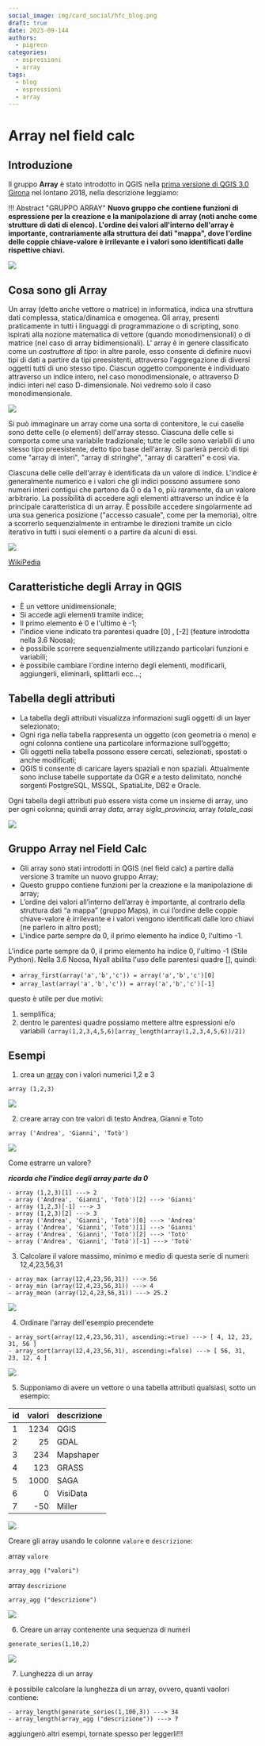 ```yaml
---
social_image: img/card_social/hfc_blog.png
draft: true
date: 2023-09-144
authors:
  - pigreco
categories:
  - espressioni
  - array
tags:
  - blog
  - espressioni
  - array
---
```


# Array nel field calc

## Introduzione

Il gruppo **Array** è stato introdotto in QGIS nella [prima versione di QGIS 3.0 Girona](https://changelog.qgis.org/en/qgis/version/3.0.0/#category-50) nel lontano 2018, nella descrizione leggiamo:

!!! Abstract "GRUPPO ARRAY"
    **Nuovo gruppo che contiene funzioni di espressione per la creazione e la manipolazione di array (noti anche come strutture di dati di elenco). L'ordine dei valori all'interno dell'array è importante, contrariamente alla struttura dei dati "mappa", dove l'ordine delle coppie chiave-valore è irrilevante e i valori sono identificati dalle rispettive chiavi.**

<!-- more -->

[![](./img_01.png)](./img_01.png)

## Cosa sono gli Array

Un array (detto anche vettore o matrice) in informatica, indica una struttura dati complessa, statica/dinamica e omogenea.
Gli array, presenti praticamente in tutti i linguaggi di programmazione o di scripting, sono ispirati alla nozione matematica di vettore (quando monodimensionali) o di matrice (nel caso di array bidimensionali). 
L' array è in genere classificato come un _costruttore di tipo_: in altre parole, esso consente di definire nuovi tipi di dati a partire da tipi preesistenti, attraverso l'aggregazione di diversi oggetti tutti di uno stesso tipo.
Ciascun oggetto componente è individuato attraverso un indice intero, nel caso monodimensionale, o attraverso D indici interi nel caso D-dimensionale.
Noi vedremo solo il caso monodimensionale.

[![](./img_02.png)](./img_02.png)

Si può immaginare un array come una sorta di contenitore, le cui caselle sono dette celle (o elementi) dell'array stesso. 
Ciascuna delle celle si comporta come una variabile tradizionale; tutte le celle sono variabili di uno stesso tipo preesistente, detto tipo base dell'array. 
Si parlerà perciò di tipi come "array di interi", "array di stringhe", "array di caratteri" e così via.

Ciascuna delle celle dell'array è identificata da un valore di indice. 
L'indice è generalmente numerico e i valori che gli indici possono assumere sono numeri interi contigui che partono da 0 o da 1 o, più raramente, da un valore arbitrario. 
La possibilità di accedere agli elementi attraverso un indice è la principale caratteristica di un array. È possibile accedere singolarmente ad una sua generica posizione ("accesso casuale", come per la memoria), oltre a scorrerlo sequenzialmente in entrambe le direzioni tramite un ciclo iterativo in tutti i suoi elementi o a partire da alcuni di essi.

[![](./img_03.png)](./img_03.png)

[WikiPedia](https://it.wikipedia.org/wiki/Array)

## Caratteristiche degli Array in QGIS

* È un vettore unidimensionale;
* Si accede agli elementi tramite indice;
* Il primo elemento è 0 e l'ultimo è -1;
* l'indice viene indicato tra parentesi quadre [0] , [-2] (feature introdotta nella 3.6 Noosa);
* è possibile scorrere sequenzialmente utilizzando particolari funzioni e variabili;
* è possibile cambiare l'ordine interno degli elementi, modificarli, aggiungerli, eliminarli, splittarli ecc…;

## Tabella degli attributi

* La tabella degli attributi visualizza informazioni sugli oggetti di un layer selezionato;
* Ogni riga nella tabella rappresenta un oggetto (con geometria o meno) e ogni colonna contiene una particolare informazione sull’oggetto;
* Gli oggetti nella tabella possono essere cercati, selezionati, spostati o anche modificati;
* QGIS ti consente di caricare layers spaziali e non spaziali. Attualmente sono incluse tabelle supportate da OGR e a testo delimitato, nonché sorgenti PostgreSQL, MSSQL, SpatiaLite, DB2 e Oracle. 

Ogni tabella degli attributi può essere vista come un insieme di array, uno per ogni colonna; quindi array _data_, array _sigla_provincia_, array _totale_casi_

[![](./img_04.png)](./img_04.png)

## Gruppo Array nel Field Calc

* Gli array sono stati introdotti in QGIS (nel field calc) a partire dalla versione 3 tramite un nuovo gruppo Array;
* Questo gruppo contiene funzioni per la creazione e la manipolazione di array; 
* L’ordine dei valori all’interno dell’array è importante, al contrario della struttura dati “a mappa” (gruppo Maps), in cui l’ordine delle coppie chiave-valore è irrilevante e i valori vengono identificati dalle loro chiavi (ne parlero in altro post);
* L'indice parte sempre da 0, il primo elemento ha indice 0, l'ultimo -1.

L'indice parte sempre da 0, il primo elemento ha indice 0, l'ultimo -1 (Stile Python).
Nella 3.6 Noosa, Nyall abilita l'uso delle parentesi quadre [], quindi:

- `array_first(array('a','b','c')) = array('a','b','c')[0]`
- `array_last(array('a','b','c')) = array('a','b','c')[-1]`

questo è utile per due motivi:
1. semplifica;
2. dentro le parentesi quadre possiamo mettere altre espressioni e/o variabili `(array(1,2,3,4,5,6)[array_length(array(1,2,3,4,5,6))/2])`

## Esempi

1. crea un [array](../../../gr_funzioni/array/array_unico.md#array) con i valori numerici 1,2 e 3

```
array (1,2,3)
```

[![](./es_01.png)](./es_01.png)

2. creare array con tre valori di testo Andrea, Gianni e Toto

```
array ('Andrea', 'Gianni', 'Totò')
```
[![](./es_02.png)](./es_02.png)

Come estrarre un valore?

_**ricorda che l'indice degli array parte da 0**_

```
- array (1,2,3)[1] ---> 2
- array ('Andrea', 'Gianni', 'Totò')[2] ---> 'Gianni'
- array (1,2,3)[-1] ---> 3
- array (1,2,3)[2] ---> 3
- array ('Andrea', 'Gianni', 'Totò')[0] ---> 'Andrea'
- array ('Andrea', 'Gianni', 'Totò')[1] ---> 'Gianni'
- array ('Andrea', 'Gianni', 'Totò')[2] ---> 'Totò'
- array ('Andrea', 'Gianni', 'Totò')[-1] ---> 'Totò'
```

3. Calcolare il valore massimo, minimo e medio di questa serie di numeri: 12,4,23,56,31

```
- array_max (array(12,4,23,56,31)) ---> 56
- array_min (array(12,4,23,56,31)) ---> 4
- array_mean (array(12,4,23,56,31)) ---> 25.2
```
[![](./es_03.png)](./es_03.png)

4. Ordinare l'array dell'esempio precendete

```
- array_sort(array(12,4,23,56,31), ascending:=true) ---> [ 4, 12, 23, 31, 56 ]
- array_sort(array(12,4,23,56,31), ascending:=false) ---> [ 56, 31, 23, 12, 4 ]
```
[![](./es_04.png)](./es_04.png)

5. Supponiamo di avere un vettore o una tabella attributi qualsiasi, sotto un esempio:

id | valori | descrizione
---|-------:|-----------
1  |   1234 | QGIS
2  |     25 | GDAL
3  |    234 | Mapshaper
4  |    123 | GRASS
5  |   1000 | SAGA
6  |      0 | VisiData
7  |    -50 | Miller

[![](./es_051.png)](./es_051.png)

Creare gli array usando le colonne `valore` e `descrizione`:

array `valore`

```
array_agg ("valori") 
```
array `descrizione`

```
array_agg ("descrizione") 
```

[![](./es_052.png)](./es_052.png)

6. Creare un array contenente una sequenza di numeri

```
generate_series(1,10,2)
```

[![](./es_06.png)](./es_06.png)

7. Lunghezza di un array

è possibile calcolare la lunghezza di un array, ovvero, quanti vaolori contiene:

```
- array_length(generate_series(1,100,3)) ---> 34
- array_length(array_agg ("descrizione")) ---> 7
```
 aggiungerò altri esempi, tornate spesso per leggerli!!!
 